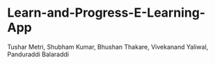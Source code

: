 # Learn-and-Progress-E-Learning-App
Tushar Metri, Shubham Kumar, Bhushan Thakare, Vivekanand Yaliwal, Panduraddi Balaraddi
